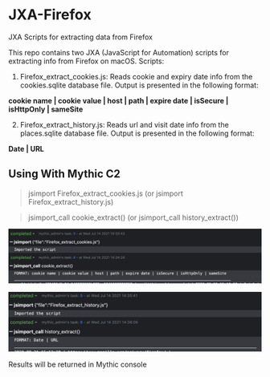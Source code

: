 # JXA-Firefox
JXA Scripts for extracting data from Firefox

This repo contains two JXA (JavaScript for Automation) scripts for extracting info from Firefox on macOS. Scripts:

1. Firefox_extract_cookies.js: Reads cookie and expiry date info from the cookies.sqlite database file. Output is presented in the following format:

**cookie name | cookie value | host | path | expire date | isSecure | isHttpOnly | sameSite**

2. Firefox_extract_history.js: Reads url and visit date info from the places.sqlite database file. Output is presented in the following format:

**Date | URL**

## Using With Mythic C2

> jsimport Firefox_extract_cookies.js (or jsimport Firefox_extract_history.js)

> jsimport_call cookie_extract() (or jsimport_call history_extract())

![Image](ffox1.png)


![Image](ffox2.png)

Results will be returned in Mythic console
